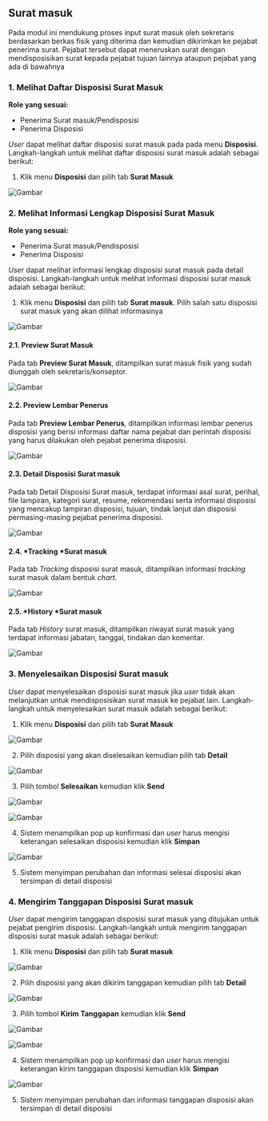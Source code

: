 ## Surat masuk

Pada modul ini mendukung proses input surat masuk oleh sekretaris berdasarkan berkas fisik yang diterima dan kemudian 
dikirimkan ke pejabat penerima surat. Pejabat tersebut dapat meneruskan surat dengan mendisposisikan surat kepada pejabat 
tujuan lainnya ataupun pejabat yang ada di bawahnya





### 1. Melihat Daftar Disposisi Surat Masuk

**Role yang sesuai:**

- Penerima Surat masuk/Pendisposisi
- Penerima Disposisi

*User* dapat melihat daftar disposisi surat masuk pada pada menu **Disposisi**. Langkah-langkah untuk melihat daftar disposisi surat masuk adalah sebagai berikut:

1. Klik menu **Disposisi** dan pilih tab **Surat Masuk**

![Gambar](images/Surat-Masuk0.png "image*tooltip")





### 2. Melihat Informasi Lengkap Disposisi Surat Masuk

**Role yang sesuai:**

- Penerima Surat masuk/Pendisposisi
- Penerima Disposisi

*User* dapat melihat informasi lengkap disposisi surat masuk pada detail disposisi. Langkah-langkah untuk melihat informasi disposisi surat masuk adalah sebagai berikut:

1. Klik menu **Disposisi** dan pilih tab **Surat masuk**. Pilih salah satu disposisi surat masuk yang akan dilihat informasinya

![Gambar](images/Surat-Masuk1.png "image*tooltip")

#### 2.1. Preview Surat Masuk

Pada tab **Preview Surat Masuk**, ditampilkan surat masuk fisik yang sudah diunggah oleh sekretaris/konseptor. 

![Gambar](images/Surat-Masuk2.png "image*tooltip")

#### 2.2. Preview Lembar Penerus

Pada tab **Preview Lembar Penerus**, ditampilkan informasi lembar penerus disposisi yang berisi informasi daftar nama pejabat dan perintah disposisi yang harus dilakukan oleh pejabat penerima disposisi.

![Gambar](images/Surat-Masuk3.png "image*tooltip")

#### 2.3. Detail Disposisi Surat masuk

Pada tab Detail Disposisi Surat masuk, terdapat informasi asal surat, perihal, file lampiran, kategori surat, resume, rekomendasi serta informasi disposisi yang mencakup lampiran disposisi, tujuan, tindak lanjut dan disposisi permasing-masing pejabat penerima disposisi.

![Gambar](images/Surat-Masuk4.png "image*tooltip")

#### 2.4. *Tracking *Surat masuk

Pada tab *Tracking* disposisi surat masuk, ditampilkan informasi *tracking* surat masuk dalam bentuk *chart*.

![Gambar](images/Surat-Masuk5.png "image*tooltip")

#### 2.5. *History *Surat masuk

Pada tab *History* surat masuk, ditampilkan riwayat surat masuk yang terdapat informasi jabatan, tanggal, tindakan dan komentar.

![Gambar](images/Surat-Masuk6.png "image*tooltip")





### 3. Menyelesaikan Disposisi Surat masuk

*User* dapat menyelesaikan disposisi surat masuk jika *user* tidak akan melanjutkan untuk mendisposisikan surat masuk ke pejabat lain. Langkah-langkah untuk menyelesaikan surat masuk adalah sebagai berikut:

1. Klik menu **Disposisi** dan pilih tab **Surat Masuk**

![Gambar](images/Surat-Masuk7.png "image*tooltip")

2. Pilih disposisi yang akan diselesaikan kemudian pilih tab **Detail**

![Gambar](images/Surat-Masuk8.png "image*tooltip")

3. Pilih tombol **Selesaikan** kemudian klik **Send**

![Gambar](images/Surat-Masuk9.png "image*tooltip")

![Gambar](images/Surat-Masuk10.png "image*tooltip")

4. Sistem menampilkan pop up konfirmasi dan *user* harus mengisi keterangan selesaikan disposisi kemudian klik **Simpan**

![Gambar](images/Surat-Masuk11.png "image*tooltip")

5. Sistem menyimpan perubahan dan informasi selesai disposisi akan tersimpan di detail disposisi
   




### 4. Mengirim Tanggapan Disposisi Surat masuk

*User* dapat mengirim tanggapan disposisi surat masuk yang ditujukan untuk pejabat pengirim disposisi. Langkah-langkah untuk mengirim tanggapan disposisi surat masuk adalah sebagai berikut:

1. Klik menu **Disposisi** dan pilih tab **Surat masuk**

![Gambar](images/Surat-Masuk12.png "image*tooltip")

2. Pilih disposisi yang akan dikirim tanggapan kemudian pilih tab **Detail**

![Gambar](images/Surat-Masuk13.png "image*tooltip")

3. Pilih tombol **Kirim Tanggapan** kemudian klik **Send**

![Gambar](images/Surat-Masuk14.png "image*tooltip")

![Gambar](images/Surat-Masuk15.png "image*tooltip")


4. Sistem menampilkan pop up konfirmasi dan *user* harus mengisi keterangan kirim tanggapan disposisi kemudian klik **Simpan** 

![Gambar](images/Surat-Masuk16.png "image*tooltip")

5. Sistem menyimpan perubahan dan informasi tanggapan disposisi akan tersimpan di detail disposisi